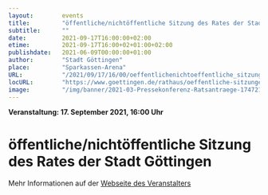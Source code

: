 ```yaml
---
layout:        events
title:         "öffentliche/nichtöffentliche Sitzung des Rates der Stadt Göttingen"
subtitle:      ""
date:          2021-09-17T16:00:00+02:00
etime:         2021-09-17T16:00+02+01:00+02:00
publishdate:   2021-06-09T00:00:00+01:00
author:        "Stadt Göttingen"
place:         "Sparkassen-Arena"
URL:           "/2021/09/17/16/00/oeffentlichenichtoeffentliche_sitzung_des_rates_der_stadt_goettingen"
locURL:        "https://www.goettingen.de/rathaus/oeffentliche-sitzungen.html"
image:         "/img/banner/2021-03-Pressekonferenz-Ratsantraege-174721.png"
---
```


**Veranstaltung: 17. September 2021, 16:00 Uhr**

öffentliche/nichtöffentliche Sitzung des Rates der Stadt Göttingen
===========



Mehr Informationen auf der [Webseite des Veranstalters](https://www.goettingen.de/rathaus/oeffentliche-sitzungen.html)
